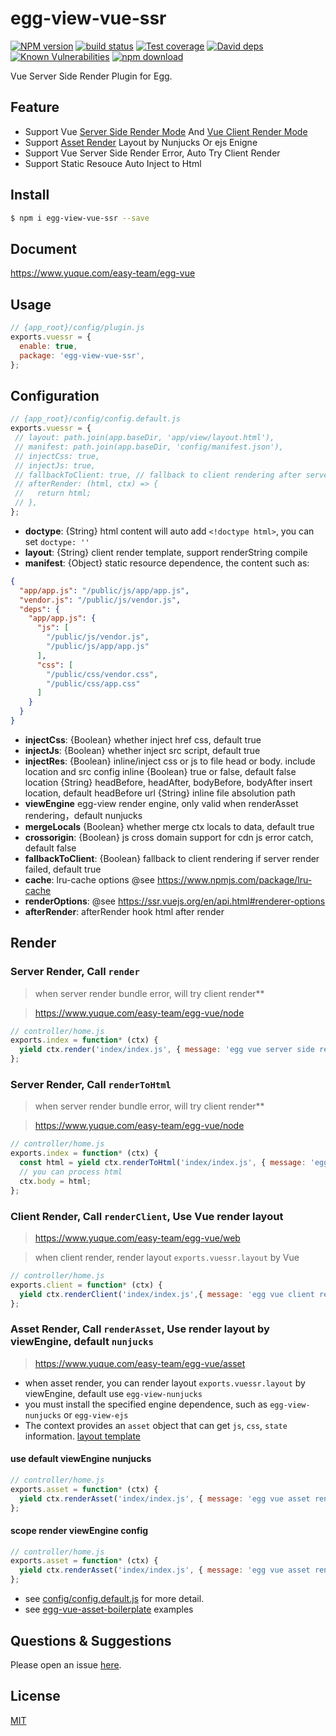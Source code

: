 # egg-view-vue-ssr

[![NPM version][npm-image]][npm-url]
[![build status][travis-image]][travis-url]
[![Test coverage][codecov-image]][codecov-url]
[![David deps][david-image]][david-url]
[![Known Vulnerabilities][snyk-image]][snyk-url]
[![npm download][download-image]][download-url]

[npm-image]: https://img.shields.io/npm/v/egg-view-vue-ssr.svg?style=flat-square
[npm-url]: https://npmjs.org/package/egg-view-vue-ssr
[travis-image]: https://img.shields.io/travis/easy-team/egg-view-vue-ssr.svg?style=flat-square
[travis-url]: https://travis-ci.org/easy-team/egg-view-vue-ssr
[codecov-image]: https://img.shields.io/codecov/c/github/easy-team/egg-view-vue-ssr.svg?style=flat-square
[codecov-url]: https://codecov.io/github/easy-team/egg-view-vue-ssr?branch=master
[david-image]: https://img.shields.io/david/easy-team/egg-view-vue-ssr.svg?style=flat-square
[david-url]: https://david-dm.org/easy-team/egg-view-vue-ssr
[snyk-image]: https://snyk.io/test/npm/egg-view-vue-ssr/badge.svg?style=flat-square
[snyk-url]: https://snyk.io/test/npm/egg-view-vue-ssr
[download-image]: https://img.shields.io/npm/dm/egg-view-vue-ssr.svg?style=flat-square
[download-url]: https://npmjs.org/package/egg-view-vue-ssr

Vue Server Side Render Plugin for Egg.

## Feature

- Support Vue [Server Side Render Mode](https://www.yuque.com/easy-team/egg-vue/node) And [Vue Client Render Mode](https://www.yuque.com/easy-team/egg-vue/web)
- Support [Asset Render](https://www.yuque.com/easy-team/egg-vue/asset) Layout by Nunjucks Or ejs Enigne 
- Support Vue Server Side Render Error, Auto Try Client Render
- Support Static Resouce Auto Inject to Html

## Install

```bash
$ npm i egg-view-vue-ssr --save
```

## Document

https://www.yuque.com/easy-team/egg-vue

## Usage

```js
// {app_root}/config/plugin.js
exports.vuessr = {
  enable: true,
  package: 'egg-view-vue-ssr',
};
```

## Configuration

```js
// {app_root}/config/config.default.js
exports.vuessr = {
 // layout: path.join(app.baseDir, 'app/view/layout.html'),
 // manifest: path.join(app.baseDir, 'config/manifest.json'),
 // injectCss: true,
 // injectJs: true,
 // fallbackToClient: true, // fallback to client rendering after server rendering failed
 // afterRender: (html, ctx) => {
 //   return html;
 // },
};
```
- **doctype**: {String} html content will auto add `<!doctype html>`, you can set `doctype: ''` 
- **layout**: {String} client render template, support renderString compile
- **manifest**: {Object} static resource dependence, the content such as:

```json
{
  "app/app.js": "/public/js/app/app.js",
  "vendor.js": "/public/js/vendor.js",
  "deps": {
    "app/app.js": {
      "js": [
        "/public/js/vendor.js",
        "/public/js/app/app.js"
      ],
      "css": [
        "/public/css/vendor.css",
        "/public/css/app.css"
      ]
    }
  }
}
```
- **injectCss**: {Boolean} whether inject href css, default true
- **injectJs**: {Boolean} whether inject src script, default true
- **injectRes**: {Boolean} inline/inject css or js to file head or body. include location and src config
  inline {Boolean} true or false, default false
  location {String} headBefore, headAfter, bodyBefore, bodyAfter  insert location, default headBefore
  url {String} inline file absolution path
- **viewEngine** egg-view render engine, only valid when renderAsset rendering，default nunjucks
- **mergeLocals** {Boolean} whether merge ctx locals to data, default true
- **crossorigin**: {Boolean} js cross domain support for cdn js error catch, default false
- **fallbackToClient**: {Boolean} fallback to client rendering if server render failed, default true
- **cache**: lru-cache options @see https://www.npmjs.com/package/lru-cache
- **renderOptions**: @see https://ssr.vuejs.org/en/api.html#renderer-options
- **afterRender**:  afterRender hook html after render

## Render

### Server Render, Call `render`

> when server render bundle error, will try client render**

> https://www.yuque.com/easy-team/egg-vue/node

```js
// controller/home.js
exports.index = function* (ctx) {
  yield ctx.render('index/index.js', { message: 'egg vue server side render'});
};
```

### Server Render, Call `renderToHtml`

> when server render bundle error, will try client render**

> https://www.yuque.com/easy-team/egg-vue/node

```js
// controller/home.js
exports.index = function* (ctx) {
  const html = yield ctx.renderToHtml('index/index.js', { message: 'egg vue server side render'});
  // you can process html
  ctx.body = html;
};
```

### Client Render, Call `renderClient`, Use Vue render layout

> https://www.yuque.com/easy-team/egg-vue/web

> when client render, render layout `exports.vuessr.layout` by Vue

```js
// controller/home.js
exports.client = function* (ctx) {
  yield ctx.renderClient('index/index.js',{ message: 'egg vue client render'});
};
```

### Asset Render, Call `renderAsset`, Use render layout by viewEngine, default `nunjucks`

> https://www.yuque.com/easy-team/egg-vue/asset

- when asset render, you can render layout `exports.vuessr.layout` by viewEngine, default use `egg-view-nunjucks`
- you must install the specified engine dependence, such as `egg-view-nunjucks` or `egg-view-ejs`
- The context provides an `asset` object that can get `js`, `css`, `state` information. [layout template](https://www.yuque.com/easy-team/egg-vue/asset)

#### use default viewEngine nunjucks

```js
// controller/home.js
exports.asset = function* (ctx) {
  yield ctx.renderAsset('index/index.js', { message: 'egg vue asset render'});
};
```

#### scope render viewEngine config

```js
// controller/home.js
exports.asset = function* (ctx) {
  yield ctx.renderAsset('index/index.js', { message: 'egg vue asset render'}, { viewEngine: 'ejs' });
};
```

- see [config/config.default.js](config/config.default.js) for more detail.
- see [egg-vue-asset-boilerplate](https://github.com/easy-team/egg-vue-webpack-boilerplate/tree/feature/green/asset) examples 

## Questions & Suggestions

Please open an issue [here](https://github.com/easy-team/egg-view-vue-ssr/issues).

## License

[MIT](LICENSE)


